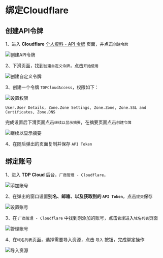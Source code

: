 # 绑定Cloudflare
## 创建API令牌
1、进入 **Cloudflare** [个人资料 - API 令牌](https://dash.cloudflare.com/profile/api-tokens) 页面，并点击`创建令牌`

![创建API令牌](/static/img/20230429104407.png)

2、下滑页面，找到`创建自定义令牌`，点击`开始使用`

![创建自定义令牌](/static/img/20230429104544.png)

3、创建一个令牌 `TDPCloudAccess`，权限如下：

![设置权限](/static/img/20230429112447.png)

```text
User.User Details, Zone.Zone Settings, Zone.Zone, Zone.SSL and Certificates, Zone.DNS
```
完成设置后下滑页面点击`继续以显示摘要`，在摘要页面点击`创建令牌`

![继续以显示摘要](/static/img/20230429113356.png)

4、在随后弹出的页面复制并保存 `API Token`

## 绑定账号
1、进入 **TDP Cloud** 后台，`厂商管理 - Cloudflare`，

![添加账号](/static/img/20230429113902.png)

2、在弹出的窗口设置**别名、邮箱、以及获取到的 `API Token`**，点击`提交`保存

![设置账号](/static/img/20230429114251.png)

3、在 `厂商管理 - Cloudflare` 中找到刚添加的账号，点击`管理`进入`域名列表`页面

![管理账号](/static/img/20230429114709.png)

4、在`域名列表`页面，选择需要导入资源，点击 `导入` 按钮，完成绑定操作

![导入资源](/static/img/20230429114943.png)
